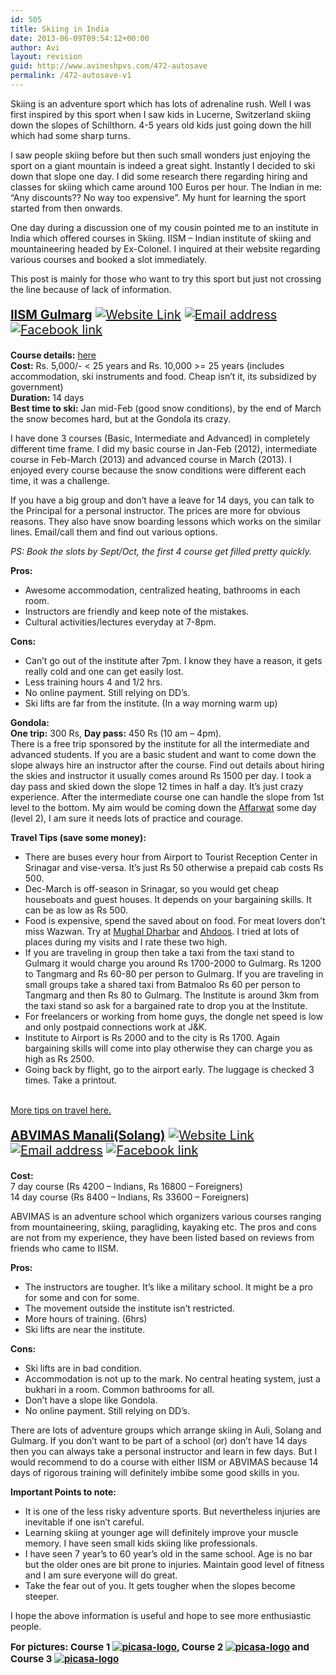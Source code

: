 ```yaml
---
id: 505
title: Skiing in India
date: 2013-06-09T09:54:12+00:00
author: Avi
layout: revision
guid: http://www.avineshpvs.com/472-autosave
permalink: /472-autosave-v1
---
```

Skiing is an adventure sport which has lots of adrenaline rush. Well I was first inspired by this sport when I saw kids in Lucerne, Switzerland skiing down the slopes of Schilthorn. 4-5 years old kids just going down the hill which had some sharp turns.  
<!--more-->

  
I saw people skiing before but then such small wonders just enjoying the sport on a giant mountain is indeed a great sight. Instantly I decided to ski down that slope one day. I did some research there regarding hiring and classes for skiing which came around 100 Euros per hour. The Indian in me: &#8220;Any discounts?? No way too expensive&#8221;. My hunt for learning the sport started from then onwards. 

One day during a discussion one of my cousin pointed me to an institute in India which offered courses in Skiing. IISM &#8211; Indian institute of skiing and mountaineering headed by Ex-Colonel. I inquired at their website regarding various courses and booked a slot immediately.

This post is mainly for those who want to try this sport but just not crossing the line because of lack of information.

<p style="font-size:20px">
  <strong><a href="http://iismgulmarg.com/" title="Indian Institute of Skiing and Mountaineering">IISM Gulmarg</a></strong> <a href="http://iismgulmarg.com/"><img src="https://i1.wp.com/www.avineshpvs.com/wp-content/uploads/2013/06/website-logo.jpg?resize=22%2C21" alt="Website Link" class="alignnone size-full wp-image-480" data-recalc-dims="1" /></a> <a href="mailto:skitigers@gmail.com"><img src="https://i2.wp.com/www.avineshpvs.com/wp-content/uploads/2013/06/e-logo.jpg?resize=23%2C23" alt="Email address" class="alignnone size-full wp-image-482" data-recalc-dims="1" /></a> <a href="https://www.facebook.com/groups/130710750411737/"><img src="https://i1.wp.com/www.avineshpvs.com/wp-content/uploads/2013/06/facebook-logo.png?resize=24%2C24" alt="Facebook link" class="alignnone size-full wp-image-487" data-recalc-dims="1" /></a>
</p>

**Course details:** [here](http://iismgulmarg.com/?page_id=29 "Course Details")  
**Cost:** Rs. 5,000/- < 25 years and Rs. 10,000 >= 25 years (includes accommodation, ski instruments and food. Cheap isn&#8217;t it, its subsidized by government)  
**Duration:** 14 days  
**Best time to ski:** Jan mid-Feb (good snow conditions), by the end of March the snow becomes hard, but at the Gondola its crazy.

I have done 3 courses (Basic, Intermediate and Advanced) in completely different time frame. I did my basic course in Jan-Feb (2012), intermediate course in Feb-March (2013) and advanced course in March (2013). I enjoyed every course because the snow conditions were different each time, it was a challenge. 

If you have a big group and don&#8217;t have a leave for 14 days, you can talk to the Principal for a personal instructor. The prices are more for obvious reasons. They also have snow boarding lessons which works on the similar lines. Email/call them and find out various options.

_PS: Book the slots by Sept/Oct, the first 4 course get filled pretty quickly._

**Pros:**

  * Awesome accommodation, centralized heating, bathrooms in each room. 
  * Instructors are friendly and keep note of the mistakes.
  * Cultural activities/lectures everyday at 7-8pm.

**Cons:**

  * Can&#8217;t go out of the institute after 7pm. I know they have a reason, it gets really cold and one can get easily lost.
  * Less training hours 4 and 1/2 hrs.
  * No online payment. Still relying on DD&#8217;s. 
  * Ski lifts are far from the institute. (In a way morning warm up)

**Gondola:**  
**One trip:** 300 Rs, **Day pass:** 450 Rs (10 am &#8211; 4pm).  
There is a free trip sponsored by the institute for all the intermediate and advanced students. If you are a basic student and want to come down the slope always hire an instructor after the course. Find out details about hiring the skies and instructor it usually comes around Rs 1500 per day. I took a day pass and skied down the slope 12 times in half a day. It&#8217;s just crazy experience. After the intermediate course one can handle the slope from 1st level to the bottom. My aim would be coming down the [Affarwat](http://wikimapia.org/13375531/Affarwat-peak-4143-m "Affarwat in Map") some day (level 2), I am sure it needs lots of practice and courage.

**Travel Tips (save some money):**

  * There are buses every hour from Airport to Tourist Reception Center in Srinagar and vise-versa. It&#8217;s just Rs 50 otherwise a prepaid cab costs Rs 500.
  * Dec-March is off-season in Srinagar, so you would get cheap houseboats and guest houses. It depends on your bargaining skills. It can be as low as Rs 500.
  * Food is expensive, spend the saved about on food. For meat lovers don&#8217;t miss Wazwan. Try at [Mughal Dharbar](http://www.tripadvisor.in/Restaurant_Review-g297623-d1202053-Reviews-Mughal_Darbar-Srinagar_Kashmir_Jammu_and_Kashmir.html "Mughal Darbar Reviews") and [Ahdoos](http://www.tripadvisor.in/Restaurant_Review-g297623-d1826623-Reviews-Ahdoos-Srinagar_Kashmir_Jammu_and_Kashmir.html "Ahdoos Reviews"). I tried at lots of places during my visits and I rate these two high. 
  * If you are traveling in group then take a taxi from the taxi stand to Gulmarg it would charge you around Rs 1700-2000 to Gulmarg. Rs 1200 to Tangmarg and Rs 60-80 per person to Gulmarg. If you are traveling in small groups take a shared taxi from Batmaloo Rs 60 per person to Tangmarg and then Rs 80 to Gulmarg. The Institute is around 3km from the taxi stand so ask for a bargained rate to drop you at the Institute.
  * For freelancers or working from home guys, the dongle net speed is low and only postpaid connections work at J&K.
  * Institute to Airport is Rs 2000 and to the city is Rs 1700. Again bargaining skills will come into play otherwise they can charge you as high as Rs 2500.
  * Going back by flight, go to the airport early. The luggage is checked 3 times. Take a printout.

[  
More tips on travel here.](http://goindia.about.com/od/mountains/p/Srinagar-Travel-Guide.htm "Srinagar Travel Guide")

<p style="font-size:20px">
  <strong><a href="http://www.adventurehimalaya.org/skiing.asp" title="Atal Bhihari Vajpayee Institute of Mountaineering and Allied Sports">ABVIMAS Manali(Solang)</a></strong> <a href="http://www.adventurehimalaya.org/skiing.asp"><img src="https://i1.wp.com/www.avineshpvs.com/wp-content/uploads/2013/06/website-logo.jpg?resize=22%2C21" alt="Website Link" class="alignnone size-full wp-image-480" data-recalc-dims="1" /></a> <a href="mailto:dmas_manali@yahoo.com"><img src="https://i2.wp.com/www.avineshpvs.com/wp-content/uploads/2013/06/e-logo.jpg?resize=23%2C23" alt="Email address" class="alignnone size-full wp-image-482" data-recalc-dims="1" /></a> <a href="https://www.facebook.com/groups/130576133644176/"><img src="https://i1.wp.com/www.avineshpvs.com/wp-content/uploads/2013/06/facebook-logo.png?resize=24%2C24" alt="Facebook link" class="alignnone size-full wp-image-487" data-recalc-dims="1" /></a>
</p>

**Cost:**  
7 day course (Rs 4200 &#8211; Indians, Rs 16800 &#8211; Foreigners)  
14 day course (Rs 8400 &#8211; Indians, Rs 33600 &#8211; Foreigners)

ABVIMAS is an adventure school which organizers various courses ranging from mountaineering, skiing, paragliding, kayaking etc. The pros and cons are not from my experience, they have been listed based on reviews from friends who came to IISM.

**Pros:**

  * The instructors are tougher. It&#8217;s like a military school. It might be a pro for some and con for some.
  * The movement outside the institute isn&#8217;t restricted. 
  * More hours of training. (6hrs)
  * Ski lifts are near the institute.

**Cons:**

  * Ski lifts are in bad condition. 
  * Accommodation is not up to the mark. No central heating system, just a bukhari in a room. Common bathrooms for all. 
  * Don&#8217;t have a slope like Gondola.
  * No online payment. Still relying on DD&#8217;s.

There are lots of adventure groups which arrange skiing in Auli, Solang and Gulmarg. If you don&#8217;t want to be part of a school (or) don&#8217;t have 14 days then you can always take a personal instructor and learn in few days. But I would recommend to do a course with either IISM or ABVIMAS because 14 days of rigorous training will definitely imbibe some good skills in you.

**Important Points to note:**

  * It is one of the less risky adventure sports. But nevertheless injuries are inevitable if one isn&#8217;t careful.
  * Learning skiing at younger age will definitely improve your muscle memory. I have seen small kids skiing like professionals.
  * I have seen 7 year&#8217;s to 60 year&#8217;s old in the same school. Age is no bar but the older ones are bit prone to injuries. Maintain good level of fitness and I am sure everyone will do great.
  * Take the fear out of you. It gets tougher when the slopes become steeper.

I hope the above information is useful and hope to see more enthusiastic people.

<p style="font-size:15px">
  <strong>For pictures: Course 1 <a href="https://plus.google.com/photos/116205245131037308347/albums/5832782451029329617"><img src="https://i1.wp.com/www.avineshpvs.com/wp-content/uploads/2013/06/picasa-logo.jpg?resize=15%2C15" alt="picasa-logo" class="alignnone size-full wp-image-506" data-recalc-dims="1" /></a>, Course 2 <a href="https://plus.google.com/photos/116205245131037308347/albums/5887338321777199249"><img src="https://i1.wp.com/www.avineshpvs.com/wp-content/uploads/2013/06/picasa-logo.jpg?resize=15%2C15" alt="picasa-logo" class="alignnone size-full wp-image-506" data-recalc-dims="1" /></a> and Course 3 <a href="https://plus.google.com/photos/116205245131037308347/albums/5887340673208878865"><img src="https://i1.wp.com/www.avineshpvs.com/wp-content/uploads/2013/06/picasa-logo.jpg?resize=15%2C15" alt="picasa-logo" class="alignnone size-full wp-image-506" data-recalc-dims="1" /></a></strong>
</p>